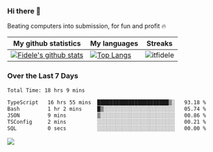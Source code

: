 ### Hi there 👋
<p>Beating computers into submission, for fun and profit 🔥</p>

|My github statistics|My languages|Streaks|
|-|-|-|
|[![Fidele's github stats](https://github-readme-stats.vercel.app/api?username=itfidele&count_private=true&show_icons=true&theme=dark&hide_title=true)](https://github.com/itfidele)|[![Top Langs](https://github-readme-stats.vercel.app/api/top-langs/?username=itfidele&show_icons=true&langs_count=8&theme=dark&layout=compact&hide_title=true)](https://github.com/itfidele)|![itfidele](https://github-readme-streak-stats.herokuapp.com/?user=itfidele&theme=dark)

### Over the Last 7 Days
<!--START_SECTION:waka-->

```txt
Total Time: 18 hrs 9 mins

TypeScript   16 hrs 55 mins  ███████████████████████▒░   93.18 %
Bash         1 hr 2 mins     █▒░░░░░░░░░░░░░░░░░░░░░░░   05.74 %
JSON         9 mins          ▒░░░░░░░░░░░░░░░░░░░░░░░░   00.86 %
TSConfig     2 mins          ░░░░░░░░░░░░░░░░░░░░░░░░░   00.21 %
SQL          0 secs          ░░░░░░░░░░░░░░░░░░░░░░░░░   00.00 %
```

<!--END_SECTION:waka-->



![](https://komarev.com/ghpvc/?username=itfidele)
